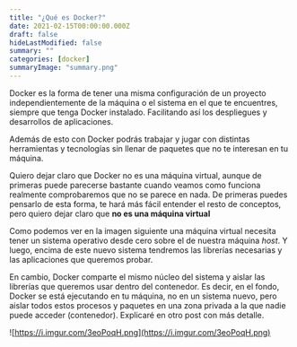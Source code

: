 ```yaml
---
title: "¿Qué es Docker?"
date: 2021-02-15T00:00:00.000Z
draft: false
hideLastModified: false
summary: ""
categories: [docker]
summaryImage: "summary.png"
---
```


Docker es la forma de tener una misma configuración de un proyecto independientemente de la máquina o el sistema en el que te encuentres, siempre que tenga Docker instalado. Facilitando así los despliegues y desarrollos de aplicaciones.

Además de esto con Docker podrás trabajar y jugar con distintas herramientas y tecnologías sin llenar de paquetes que no te interesan en tu máquina.

Quiero dejar claro que Docker no es una máquina virtual, aunque de primeras puede parecerse bastante cuando veamos como funciona realmente comprobaremos que no se parece en nada. De primeras puedes pensarlo de esta forma, te hará más fácil entender el resto de conceptos, pero quiero dejar claro que **no es una máquina virtual**

Como podemos ver en la imagen siguiente una máquina virtual necesita tener un sistema operativo desde cero sobre el de nuestra máquina *host*. Y luego, encima de este nuevo sistema tendremos las librerías necesarias y las aplicaciones que queremos probar.

En cambio, Docker comparte el mismo núcleo del sistema y aislar las librerías que queremos usar dentro del contenedor. Es decir, en el fondo, Docker se está ejecutando en tu máquina, no en un sistema nuevo, pero aislar todos estos procesos y paquetes en una zona privada a la que nadie puede acceder (contenedor). Explicaré en otro post con más detalle.

![https://i.imgur.com/3eoPoqH.png](https://i.imgur.com/3eoPoqH.png)
